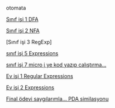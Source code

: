 otomata



[Sınıf işi 1  DFA](https://eemmresen.github.io/otomata/cw1.html)

[Sınıf işi 2  NFA](https://eemmresen.github.io/otomata/cw2.html)

[Sınıf işi 3  RegExp]

[sınıf işi 5  Expressions](https://eemmresen.github.io/otomata/CW5/cw5.html)

[sınıf işi 7 micro j ye kod yazıp calıştırma...](https://eemmresen.github.io/otomata/CW7/microJ3.html)

[Ev işi 1 Regular Expressions](https://eemmresen.github.io/otomata/HW1.html)

[Ev işi 2   Expressions](https://eemmresen.github.io/otomata/Expression.html)


[Final ödevi saygılarımla... PDA similasyonu](https://eemmresen.github.io/otomata/otomata%20final%20proje/otomatafinal.html)
